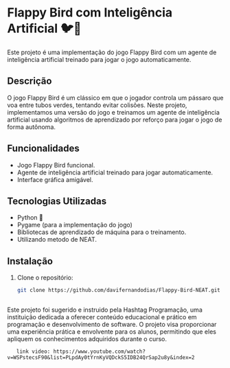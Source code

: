 # Flappy Bird com Inteligência Artificial 🐦🤖


Este projeto é uma implementação do jogo Flappy Bird com um agente de inteligência artificial treinado para jogar o jogo automaticamente.

## Descrição

O jogo Flappy Bird é um clássico em que o jogador controla um pássaro que voa entre tubos verdes, tentando evitar colisões. Neste projeto, implementamos uma versão do jogo e treinamos um agente de inteligência artificial usando algoritmos de aprendizado por reforço para jogar o jogo de forma autônoma.

## Funcionalidades

- Jogo Flappy Bird funcional.
- Agente de inteligência artificial treinado para jogar automaticamente.
- Interface gráfica amigável.

## Tecnologias Utilizadas

- Python 🐍
- Pygame (para a implementação do jogo)
- Bibliotecas de aprendizado de máquina para o treinamento.
- Utilizando metodo de NEAT.

## Instalação

1. Clone o repositório:

   ```bash
   git clone https://github.com/davifernandodias/Flappy-Bird-NEAT.git

##
 Este projeto foi sugerido e instruido pela Hashtag Programação, uma instituição dedicada a oferecer conteúdo educacional e prático em programação e desenvolvimento de software. O projeto visa proporcionar uma experiência prática e envolvente para os alunos, permitindo que eles apliquem os conhecimentos adquiridos durante o curso.
```
   link video: https://www.youtube.com/watch?v=WSPstecsF90&list=PLpdAy0tYrnKyVQDckS5IDB24QrSap2u8y&index=2

